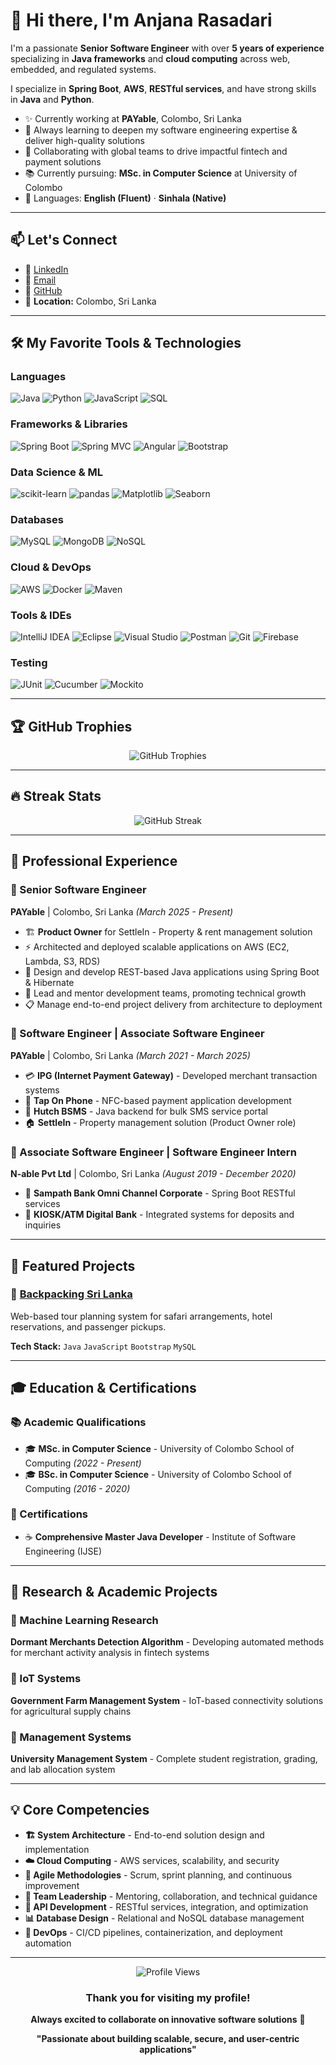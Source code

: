 # 👋 Hi there, I'm Anjana Rasadari

I'm a passionate **Senior Software Engineer** with over **5 years of experience** specializing in **Java frameworks** and **cloud computing** across web, embedded, and regulated systems.

I specialize in **Spring Boot**, **AWS**, **RESTful services**, and have strong skills in **Java** and **Python**.

- ✨ Currently working at **PAYable**, Colombo, Sri Lanka
- 🌱 Always learning to deepen my software engineering expertise & deliver high-quality solutions
- 🤝 Collaborating with global teams to drive impactful fintech and payment solutions
- 📚 Currently pursuing: **MSc. in Computer Science** at University of Colombo
- 💬 Languages: **English (Fluent)** · **Sinhala (Native)**

---

## 📫 Let's Connect

- 💼 [LinkedIn](https://www.linkedin.com/in/anjana-rasadari-73536a137/)
- 📧 [Email](mailto:anjanarasadari21@gmail.com)
- 📱 [GitHub](https://github.com/your-username)
- 📍 **Location:** Colombo, Sri Lanka

---

## 🛠 My Favorite Tools & Technologies

### Languages
![Java](https://img.shields.io/badge/-Java-007396?style=flat&logo=java&logoColor=white)
![Python](https://img.shields.io/badge/-Python-3776AB?style=flat&logo=python&logoColor=white)
![JavaScript](https://img.shields.io/badge/-JavaScript-F7DF1E?style=flat&logo=javascript&logoColor=black)
![SQL](https://img.shields.io/badge/-SQL-4479A1?style=flat&logo=mysql&logoColor=white)

### Frameworks & Libraries
![Spring Boot](https://img.shields.io/badge/-Spring%20Boot-6DB33F?style=flat&logo=spring&logoColor=white)
![Spring MVC](https://img.shields.io/badge/-Spring%20MVC-6DB33F?style=flat&logo=spring&logoColor=white)
![Angular](https://img.shields.io/badge/-Angular-DD0031?style=flat&logo=angular&logoColor=white)
![Bootstrap](https://img.shields.io/badge/-Bootstrap-7952B3?style=flat&logo=bootstrap&logoColor=white)

### Data Science & ML
![scikit-learn](https://img.shields.io/badge/-scikit--learn-F7931E?style=flat&logo=scikit-learn&logoColor=white)
![pandas](https://img.shields.io/badge/-pandas-150458?style=flat&logo=pandas&logoColor=white)
![Matplotlib](https://img.shields.io/badge/-Matplotlib-11557c?style=flat&logo=python&logoColor=white)
![Seaborn](https://img.shields.io/badge/-Seaborn-3776AB?style=flat&logo=python&logoColor=white)

### Databases
![MySQL](https://img.shields.io/badge/-MySQL-4479A1?style=flat&logo=mysql&logoColor=white)
![MongoDB](https://img.shields.io/badge/-MongoDB-47A248?style=flat&logo=mongodb&logoColor=white)
![NoSQL](https://img.shields.io/badge/-NoSQL-005571?style=flat&logo=apache-cassandra&logoColor=white)

### Cloud & DevOps
![AWS](https://img.shields.io/badge/-AWS-232F3E?style=flat&logo=amazon-aws&logoColor=white)
![Docker](https://img.shields.io/badge/-Docker-2496ED?style=flat&logo=docker&logoColor=white)
![Maven](https://img.shields.io/badge/-Maven-C71A36?style=flat&logo=apache-maven&logoColor=white)

### Tools & IDEs
![IntelliJ IDEA](https://img.shields.io/badge/-IntelliJ%20IDEA-000000?style=flat&logo=intellij-idea&logoColor=white)
![Eclipse](https://img.shields.io/badge/-Eclipse-2C2255?style=flat&logo=eclipse&logoColor=white)
![Visual Studio](https://img.shields.io/badge/-Visual%20Studio-5C2D91?style=flat&logo=visual-studio&logoColor=white)
![Postman](https://img.shields.io/badge/-Postman-FF6C37?style=flat&logo=postman&logoColor=white)
![Git](https://img.shields.io/badge/-Git-F05032?style=flat&logo=git&logoColor=white)
![Firebase](https://img.shields.io/badge/-Firebase-FFCA28?style=flat&logo=firebase&logoColor=black)

### Testing
![JUnit](https://img.shields.io/badge/-JUnit-25A162?style=flat&logo=junit5&logoColor=white)
![Cucumber](https://img.shields.io/badge/-Cucumber-23D96C?style=flat&logo=cucumber&logoColor=white)
![Mockito](https://img.shields.io/badge/-Mockito-25A162?style=flat&logo=java&logoColor=white)

---

## 🏆 GitHub Trophies
<div align="center">
  <img src="https://github-profile-trophy.vercel.app/?username=anjanarasadari&theme=radical&row=2&column=3" alt="GitHub Trophies" />
</div>

---

## 🔥 Streak Stats
<div align="center">
  <img src="https://github-readme-streak-stats.herokuapp.com/?user=anjanarasadari&theme=radical" alt="GitHub Streak" />
</div>

---

## 💼 Professional Experience

### 🏢 Senior Software Engineer
**PAYable** | Colombo, Sri Lanka _(March 2025 - Present)_
- 🏗️ **Product Owner** for SettleIn - Property & rent management solution
- ⚡ Architected and deployed scalable applications on AWS (EC2, Lambda, S3, RDS)
- 🔧 Design and develop REST-based Java applications using Spring Boot & Hibernate
- 👥 Lead and mentor development teams, promoting technical growth
- 📋 Manage end-to-end project delivery from architecture to deployment

### 🏢 Software Engineer | Associate Software Engineer  
**PAYable** | Colombo, Sri Lanka _(March 2021 - March 2025)_
- 💳 **IPG (Internet Payment Gateway)** - Developed merchant transaction systems
- 📱 **Tap On Phone** - NFC-based payment application development
- 📨 **Hutch BSMS** - Java backend for bulk SMS service portal
- 🏠 **SettleIn** - Property management solution (Product Owner role)

### 🏢 Associate Software Engineer | Software Engineer Intern
**N-able Pvt Ltd** | Colombo, Sri Lanka _(August 2019 - December 2020)_
- 🏦 **Sampath Bank Omni Channel Corporate** - Spring Boot RESTful services
- 🏧 **KIOSK/ATM Digital Bank** - Integrated systems for deposits and inquiries

---

## 🎯 Featured Projects

### 🎒 [Backpacking Sri Lanka](https://github.com/anjanarasadari/backpacking-sri-lanka)
Web-based tour planning system for safari arrangements, hotel reservations, and passenger pickups.

**Tech Stack:** `Java` `JavaScript` `Bootstrap` `MySQL`

---

## 🎓 Education & Certifications

### 📚 Academic Qualifications
- 🎓 **MSc. in Computer Science** - University of Colombo School of Computing _(2022 - Present)_
- 🎓 **BSc. in Computer Science** - University of Colombo School of Computing _(2016 - 2020)_

### 🏅 Certifications
- ☕ **Comprehensive Master Java Developer** - Institute of Software Engineering (IJSE)

---

## 🔬 Research & Academic Projects

### 🧠 Machine Learning Research
**Dormant Merchants Detection Algorithm** - Developing automated methods for merchant activity analysis in fintech systems

### 🌾 IoT Systems
**Government Farm Management System** - IoT-based connectivity solutions for agricultural supply chains

### 🏫 Management Systems
**University Management System** - Complete student registration, grading, and lab allocation system

---

## 💡 Core Competencies

- **🏗️ System Architecture** - End-to-end solution design and implementation
- **☁️ Cloud Computing** - AWS services, scalability, and security
- **🔄 Agile Methodologies** - Scrum, sprint planning, and continuous improvement
- **👥 Team Leadership** - Mentoring, collaboration, and technical guidance
- **🔧 API Development** - RESTful services, integration, and optimization
- **📊 Database Design** - Relational and NoSQL database management
- **🚀 DevOps** - CI/CD pipelines, containerization, and deployment automation

---

<div align="center">
  <img src="https://komarev.com/ghpvc/?username=anjanarasadari&color=brightgreen&style=flat-square" alt="Profile Views" />
  
  ### Thank you for visiting my profile!
  **Always excited to collaborate on innovative software solutions** 🚀
  
  **"Passionate about building scalable, secure, and user-centric applications"**
</div>
